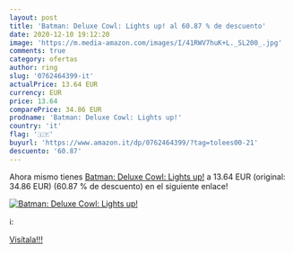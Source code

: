 ```yaml
---
layout: post
title: 'Batman: Deluxe Cowl: Lights up! al 60.87 % de descuento'
date: 2020-12-10 19:12:20
image: 'https://m.media-amazon.com/images/I/41RWV7huK+L._SL200_.jpg'
comments: true
category: ofertas
author: ring
slug: '0762464399-it'
actualPrice: 13.64 EUR
currency: EUR
price: 13.64
comparePrice: 34.86 EUR
prodname: 'Batman: Deluxe Cowl: Lights up!'
country: 'it'
flag: '🇮🇹'
buyurl: 'https://www.amazon.it/dp/0762464399/?tag=tolees00-21'
descuento: '60.87'
---
```


Ahora mismo tienes [Batman: Deluxe Cowl: Lights up!](https://www.amazon.it/dp/0762464399/?tag=tolees00-21) a 13.64 EUR (original: 34.86 EUR) (60.87 %  de descuento) en el siguiente enlace!

[![Batman: Deluxe Cowl: Lights up!](https://m.media-amazon.com/images/I/41RWV7huK+L._SL200_.jpg)](https://www.amazon.it/dp/0762464399/?tag=tolees00-21)

ℹ️:


[Visítala!!!](https://www.amazon.it/dp/0762464399/?tag=tolees00-21)
